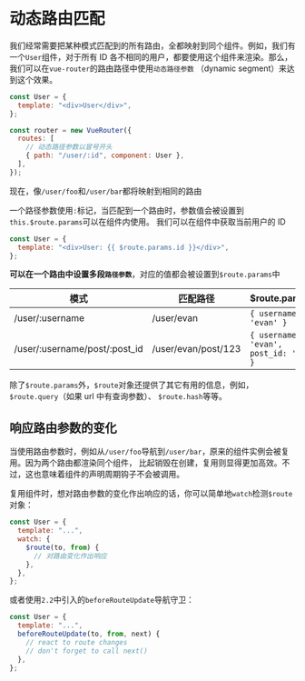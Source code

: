# 动态路由匹配

我们经常需要把某种模式匹配到的所有路由，全都映射到同个组件。例如，我们有一个`User`组件，对于所有
ID 各不相同的用户，都要使用这个组件来渲染。那么，我们可以在`vue-router`的路由路径中使用`动态路径参数`
（dynamic segment）来达到这个效果。

```js
const User = {
  template: "<div>User</div>",
};

const router = new VueRouter({
  routes: [
    // 动态路径参数以冒号开头
    { path: "/user/:id", component: User },
  ],
});
```

现在，像`/user/foo`和`/user/bar`都将映射到相同的路由

一个路径参数使用`:`标记，当匹配到一个路由时，参数值会被设置到`this.$route.params`可以在组件内使用。
我们可以在组件中获取当前用户的 ID

```js
const User = {
  template: "<div>User: {{ $route.params.id }}</div>",
};
```

**可以在一个路由中设置多段`路径参数`**，对应的值都会被设置到`$route.params`中

| 模式                          | 匹配路径            | $route.params                          |
| ----------------------------- | ------------------- | -------------------------------------- |
| /user/:username               | /user/evan          | `{ username: 'evan' }`                 |
| /user/:username/post/:post_id | /user/evan/post/123 | `{ username: 'evan', post_id: '123' }` |

除了`$route.params`外，`$route`对象还提供了其它有用的信息，例如，`$route.query`（如果 url 中有查询参数）、
`$route.hash`等等。

## 响应路由参数的变化

当使用路由参数时，例如从`/user/foo`导航到`/user/bar`，原来的组件实例会被复用。因为两个路由都渲染同个组件，
比起销毁在创建，复用则显得更加高效。不过，这也意味着组件的声明周期钩子不会被调用。

复用组件时，想对路由参数的变化作出响应的话，你可以简单地`watch`检测`$route`对象：

```js
const User = {
  template: "...",
  watch: {
    $route(to, from) {
      // 对路由变化作出响应
    },
  },
};
```

或者使用`2.2`中引入的`beforeRouteUpdate`导航守卫：

```js
const User = {
  template: "...",
  beforeRouteUpdate(to, from, next) {
    // react to route changes
    // don't forget to call next()
  },
};
```
